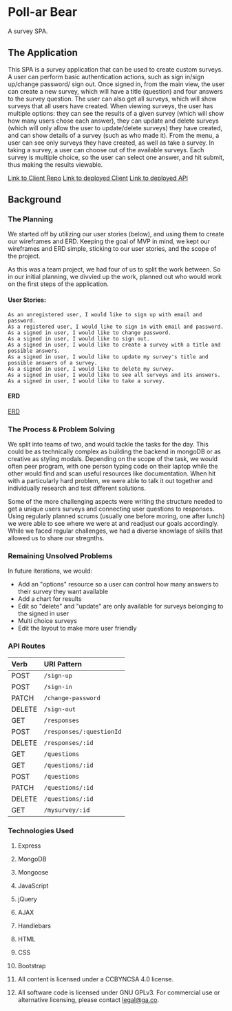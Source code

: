 # Poll-ar Bear

A survey SPA.

## The Application

This SPA is a survey application that can be used to create custom surveys. A user
can perform basic authentication actions, such as sign in/sign up/change password/
sign out. Once signed in, from the main view, the user can create a new survey,
which will have a title (question) and four answers to the survey question. The user
can also get all surveys, which will show surveys that all users have created. When
viewing surveys, the user has multiple options: they can see the results of a
given survey (which will show how many users chose each answer), they can update
and delete surveys (which will only allow the user to update/delete surveys) they
have created, and can show details of a survey (such as who made it). From the menu,
a user can see only surveys they have created, as well as take a survey. In taking
a survey, a user can choose out of the available surveys. Each survey is multiple
choice, so the user can select one answer, and hit submit, thus making the results
viewable.

[Link to Client Repo](https://github.com/derekmurphy1993/Survey-Client/)
[Link to deployed Client](https://derekmurphy1993.github.io/Survey-Client/)
[Link to deployed API](https://agile-retreat-78337.herokuapp.com)


## Background

### The Planning

We started off by utilizing our user stories (below), and using them to create our
wireframes and ERD. Keeping the goal of MVP in mind, we kept our wireframes and
ERD simple, sticking to our user stories, and the scope of the project.

As this was a team project, we had four of us to split the work between. So in
our initial planning, we divvied up the work, planned out who would work on the
first steps of the application.



#### User Stories:

```
As an unregistered user, I would like to sign up with email and password.
As a registered user, I would like to sign in with email and password.
As a signed in user, I would like to change password.
As a signed in user, I would like to sign out.
As a signed in user, I would like to create a survey with a title and possible answers.
As a signed in user, I would like to update my survey's title and possible answers of a survey.
As a signed in user, I would like to delete my survey.
As a signed in user, I would like to see all surveys and its answers.
As a signed in user, I would like to take a survey.
```

#### ERD

[ERD](https://imgur.com/a/BTW9TxU)

### The Process & Problem Solving

We split into teams of two, and would tackle the tasks for the day. This could be
as technically complex as building the backend in mongoDB or as creative as styling
modals. Depending on the scope of the task, we would often peer program, with one
person typing code on their laptop while the other would find and scan useful resources
like documentation. When hit with a particularly hard problem, we were able to talk
it out together and individually research and test different solutions.

Some of the more challenging aspects were writing the structure needed to get a
unique users surveys and connecting user questions to responses. Using regularly
planned scrums (usually one before moring, one after lunch) we were able to see
where we were at and readjust our goals accordingly. While we faced regular challenges,
we had a diverse knowlage of skills that allowed us to share our stregnths.



### Remaining Unsolved Problems

In future iterations, we would:

- Add an "options" resource so a user can control how many answers to their survey
  they want available
- Add a chart for results
- Edit so "delete" and "update" are only available for surveys belonging to the
  signed in user
- Multi choice surveys
- Edit the layout to make more user friendly


### API Routes

| Verb   | URI Pattern  |
|:-------|:-------------|
| POST   | `/sign-up`      |
| POST   | `/sign-in`      |
| PATCH  | `/change-password`|
| DELETE | `/sign-out`     |
| GET    | `/responses`    |
| POST   | `/responses/:questionId` |
| DELETE | `/responses/:id`|
| GET    | `/questions`    |
| GET    | `/questions/:id`|
| POST   | `/questions`    |
| PATCH  | `/questions/:id`|
| DELETE | `/questions/:id`|
| GET    | `/mysurvey/:id` |

### Technologies Used

1. Express
2. MongoDB
3. Mongoose
4. JavaScript
5. jQuery
6. AJAX
7. Handlebars
8. HTML
9. CSS
10. Bootstrap



1. All content is licensed under a CC­BY­NC­SA 4.0 license.
1. All software code is licensed under GNU GPLv3. For commercial use or
    alternative licensing, please contact legal@ga.co.
